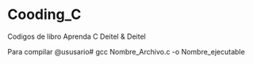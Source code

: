 # Cooding_C
Codigos de libro Aprenda C Deitel &amp; Deitel

Para compilar 
@ususario# gcc Nombre_Archivo.c -o Nombre_ejecutable
